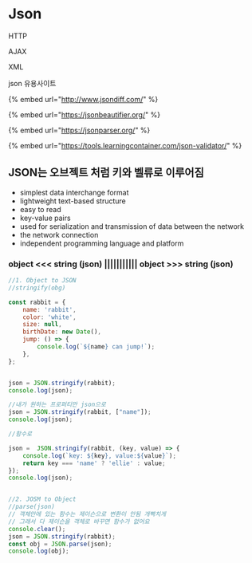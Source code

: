 # Json

HTTP

AJAX 

XML

json 유용사이트

{% embed url="http://www.jsondiff.com/" %}

{% embed url="https://jsonbeautifier.org/" %}

{% embed url="https://jsonparser.org/" %}



{% embed url="https://tools.learningcontainer.com/json-validator/" %}





## JSON는 오브젝트 처럼 키와 벨류로 이루어짐

* simplest data interchange format
* lightweight text-based structure
* easy to read
* key-value pairs
* used for serialization and transmission of data between the network 
* the network connection
* independent programming language and platform 

### object &lt;&lt;&lt; string \(json\) \|\|\|\|\|\|\|\|\|\|\|  object &gt;&gt;&gt;  string \(json\) 

```javascript
//1. Object to JSON
//stringify(obg)

const rabbit = {
    name: 'rabbit',
    color: 'white',
    size: null,
    birthDate: new Date(),
    jump: () => {
        console.log(`${name} can jump!`);
    },
};


json = JSON.stringify(rabbit);
console.log(json);

//내가 원하는 프로퍼티만 json으로 
json = JSON.stringify(rabbit, ["name"]);
console.log(json);

//함수로 

json =  JSON.stringify(rabbit, (key, value) => {
    console.log(`key: ${key}, value:${value}`);
    return key === 'name' ? 'ellie' : value;
});
console.log(json);


//2. JOSM to Object
//parse(json)
// 객체안에 있는 함수는 제이슨으로 변환이 안됨 개빡치게 
// 그래서 다 제이슨을 객체로 바꾸면 함수가 없어요
console.clear();
json = JSON.stringify(rabbit);
const obj = JSON.parse(json);
console.log(obj);
```



